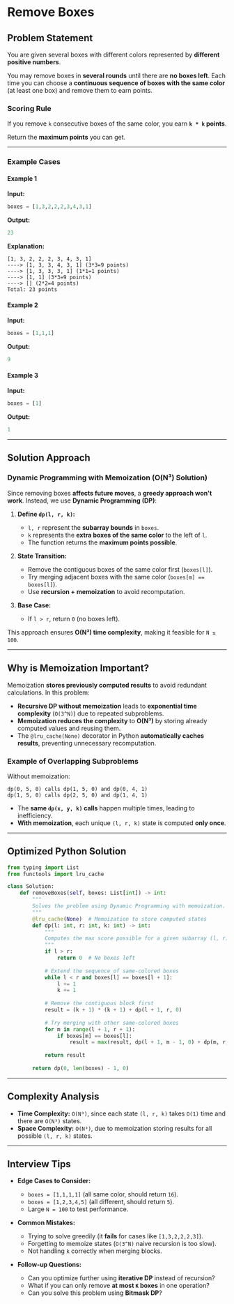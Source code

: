 # Remove Boxes

## Problem Statement
You are given several boxes with different colors represented by **different positive numbers**.

You may remove boxes in **several rounds** until there are **no boxes left**. Each time you can choose a **continuous sequence of boxes with the same color** (at least one box) and remove them to earn points.

### **Scoring Rule**
If you remove `k` consecutive boxes of the same color, you earn **`k * k` points**.

Return the **maximum points** you can get.

---

### Example Cases
#### Example 1
**Input:**
```python
boxes = [1,3,2,2,2,3,4,3,1]
```
**Output:**
```python
23
```
**Explanation:**
```
[1, 3, 2, 2, 2, 3, 4, 3, 1]  
----> [1, 3, 3, 4, 3, 1] (3*3=9 points)  
----> [1, 3, 3, 3, 1] (1*1=1 points)  
----> [1, 1] (3*3=9 points)  
----> [] (2*2=4 points)  
Total: 23 points
```

#### Example 2
**Input:**
```python
boxes = [1,1,1]
```
**Output:**
```python
9
```

#### Example 3
**Input:**
```python
boxes = [1]
```
**Output:**
```python
1
```

---

## Solution Approach
### **Dynamic Programming with Memoization (O(N³) Solution)**
Since removing boxes **affects future moves**, a **greedy approach won't work**. Instead, we use **Dynamic Programming (DP)**:

1. **Define `dp(l, r, k)`:**
   - `l, r` represent the **subarray bounds** in `boxes`.
   - `k` represents the **extra boxes of the same color** to the left of `l`.
   - The function returns the **maximum points possible**.

2. **State Transition:**
   - Remove the contiguous boxes of the same color first (`boxes[l]`).
   - Try merging adjacent boxes with the same color (`boxes[m] == boxes[l]`).
   - Use **recursion + memoization** to avoid recomputation.

3. **Base Case:**
   - If `l > r`, return `0` (no boxes left).
   
This approach ensures **O(N³) time complexity**, making it feasible for `N ≤ 100`.

---

## Why is Memoization Important?
Memoization **stores previously computed results** to avoid redundant calculations. In this problem:
- **Recursive DP without memoization** leads to **exponential time complexity** (`O(3^N)`) due to repeated subproblems.
- **Memoization reduces the complexity** to **O(N³)** by storing already computed values and reusing them.
- The `@lru_cache(None)` decorator in Python **automatically caches results**, preventing unnecessary recomputation.

### **Example of Overlapping Subproblems**
Without memoization:
```
dp(0, 5, 0) calls dp(1, 5, 0) and dp(0, 4, 1)
dp(1, 5, 0) calls dp(2, 5, 0) and dp(1, 4, 1)
```
- The **same `dp(x, y, k)` calls** happen multiple times, leading to inefficiency.
- **With memoization**, each unique `(l, r, k)` state is computed **only once**.

---

## Optimized Python Solution
```python
from typing import List
from functools import lru_cache

class Solution:
    def removeBoxes(self, boxes: List[int]) -> int:
        """
        Solves the problem using Dynamic Programming with memoization.
        """
        @lru_cache(None)  # Memoization to store computed states
        def dp(l: int, r: int, k: int) -> int:
            """
            Computes the max score possible for a given subarray (l, r) with k extra same-colored boxes to the left.
            """
            if l > r:
                return 0  # No boxes left
            
            # Extend the sequence of same-colored boxes
            while l < r and boxes[l] == boxes[l + 1]:
                l += 1
                k += 1
            
            # Remove the contiguous block first
            result = (k + 1) * (k + 1) + dp(l + 1, r, 0)
            
            # Try merging with other same-colored boxes
            for m in range(l + 1, r + 1):
                if boxes[m] == boxes[l]:
                    result = max(result, dp(l + 1, m - 1, 0) + dp(m, r, k + 1))
            
            return result
        
        return dp(0, len(boxes) - 1, 0)
```

---

## Complexity Analysis
- **Time Complexity:** `O(N³)`, since each state `(l, r, k)` takes `O(1)` time and there are `O(N³)` states.
- **Space Complexity:** `O(N³)`, due to memoization storing results for all possible `(l, r, k)` states.

---

## Interview Tips
- **Edge Cases to Consider:**
  - `boxes = [1,1,1,1]` (all same color, should return `16`).
  - `boxes = [1,2,3,4,5]` (all different, should return `5`).
  - Large `N = 100` to test performance.

- **Common Mistakes:**
  - Trying to solve greedily (it **fails** for cases like `[1,3,2,2,2,3]`).
  - Forgetting to memoize states (`O(3^N)` naive recursion is too slow).
  - Not handling `k` correctly when merging blocks.

- **Follow-up Questions:**
  - Can you optimize further using **iterative DP** instead of recursion?
  - What if you can only remove **at most `K` boxes** in one operation?
  - Can you solve this problem using **Bitmask DP**?
